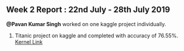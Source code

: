 ## Week 2 Report : 22nd July - 28th July 2019

**@Pavan Kumar Singh**  worked on one kaggle project individually.
1. Titanic project on kaggle and completed with accuracy of 76.55%.
[Kernel Link](https://www.kaggle.com/pksx01/titanic-survival-prediction-logistic-regression)

